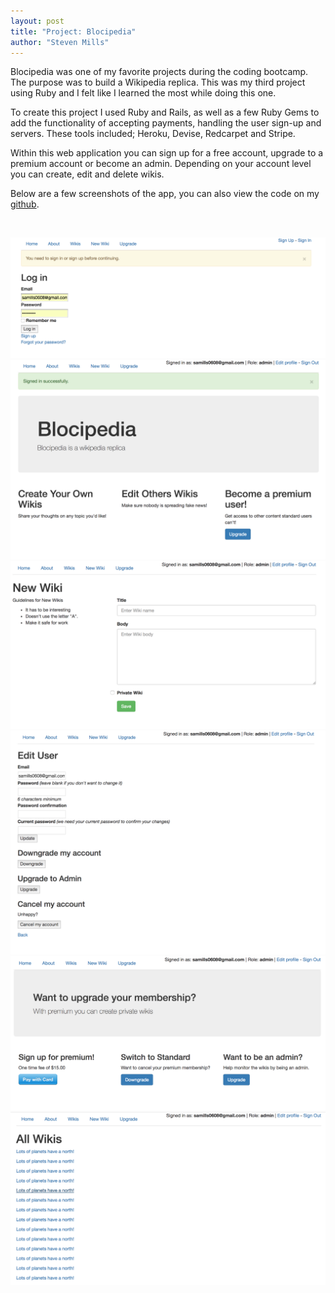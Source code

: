 ```yaml
---
layout: post
title: "Project: Blocipedia"
author: "Steven Mills"
---
```


Blocipedia was one of my favorite projects during the coding bootcamp. The purpose was to build a Wikipedia replica. This was my third project using Ruby and I felt like I learned the most while doing this one.

To create this project I used Ruby and Rails, as well as a few Ruby Gems to add the functionality of accepting payments, handling the user sign-up and servers. These tools included; Heroku, Devise, Redcarpet and Stripe.

Within this web application you can sign up for a free account, upgrade to a premium account or become an admin. Depending on your account level you can create, edit and delete wikis.

Below are a few screenshots of the app, you can also view the code on my [github](https://github.com/stevenmillsii/blocipedia).

<br>

![blocipedia](/img/blocipedia.png)
<br>
![blocipedia home](/img/blocipedia-home.png)
<br>
![blocipedia new](/img/blocipedia-new.png)
<br>
![blocipedia edit](/img/blocipedia-edit.png)
<br>
![blocipedia upgrade](/img/blocipedia-upgrade.png)
<br>
![blocipedia wikis](/img/blocipedia-wikis.png)
